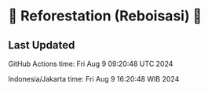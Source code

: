 
# 🌳 Reforestation (Reboisasi) 🌲

## Last Updated

GitHub Actions time: Fri Aug  9 09:20:48 UTC 2024

Indonesia/Jakarta time: Fri Aug  9 16:20:48 WIB 2024
